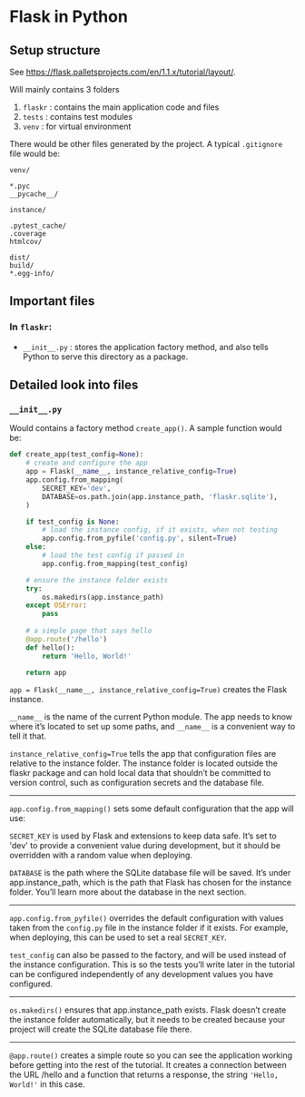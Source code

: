 # Flask in Python

## Setup structure

See https://flask.palletsprojects.com/en/1.1.x/tutorial/layout/.

Will mainly contains 3 folders

1. `flaskr` : contains the main application code and files
2. `tests` : contains test modules
3. `venv` : for virtual environment

There would be other files generated by the project. A typical `.gitignore` file would be:

```.gitignore
venv/

*.pyc
__pycache__/

instance/

.pytest_cache/
.coverage
htmlcov/

dist/
build/
*.egg-info/
```

## Important files

### In `flaskr`:

-  `__init__.py` : stores the application factory method, and also tells Python to serve this directory as a package.

## Detailed look into files

### `__init__.py`

Would contains a factory method `create_app()`. A sample function would be:

```python
def create_app(test_config=None):
    # create and configure the app
    app = Flask(__name__, instance_relative_config=True)
    app.config.from_mapping(
        SECRET_KEY='dev',
        DATABASE=os.path.join(app.instance_path, 'flaskr.sqlite'),
    )

    if test_config is None:
        # load the instance config, if it exists, when not testing
        app.config.from_pyfile('config.py', silent=True)
    else:
        # load the test config if passed in
        app.config.from_mapping(test_config)

    # ensure the instance folder exists
    try:
        os.makedirs(app.instance_path)
    except OSError:
        pass
    
    # a simple page that says hello
    @app.route('/hello')
    def hello():
        return 'Hello, World!'

    return app
```

`app = Flask(__name__, instance_relative_config=True)` creates the Flask instance.

`__name__` is the name of the current Python module. The app needs to know where it’s located to set up some paths, and `__name__` is a convenient way to tell it that.

`instance_relative_config=True` tells the app that configuration files are relative to the instance folder. The instance folder is located outside the flaskr package and can hold local data that shouldn’t be committed to version control, such as configuration secrets and the database file.

---

`app.config.from_mapping()` sets some default configuration that the app will use:

`SECRET_KEY` is used by Flask and extensions to keep data safe. It’s set to 'dev' to provide a convenient value during development, but it should be overridden with a random value when deploying.

`DATABASE` is the path where the SQLite database file will be saved. It’s under app.instance_path, which is the path that Flask has chosen for the instance folder. You’ll learn more about the database in the next section.

---

`app.config.from_pyfile()` overrides the default configuration with values taken from the `config.py` file in the instance folder if it exists. For example, when deploying, this can be used to set a real `SECRET_KEY`.

`test_config` can also be passed to the factory, and will be used instead of the instance configuration. This is so the tests you’ll write later in the tutorial can be configured independently of any development values you have configured.

---

`os.makedirs()` ensures that app.instance_path exists. Flask doesn’t create the instance folder automatically, but it needs to be created because your project will create the SQLite database file there.

---

`@app.route()` creates a simple route so you can see the application working before getting into the rest of the tutorial. It creates a connection between the URL /hello and a function that returns a response, the string `'Hello, World!'` in this case.
